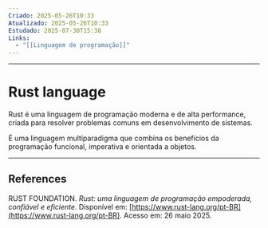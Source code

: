 ```yaml
---
Criado: 2025-05-26T10:33
Atualizado: 2025-05-26T10:33
Estudado: 2025-07-30T15:38
Links:
  - "[[Linguagem de programação]]"
---
```

---
# Rust language

Rust é uma linguagem de programação moderna e de alta performance, criada para resolver problemas comuns em desenvolvimento de sistemas.

É uma linguagem multiparadigma que combina os benefícios da programação funcional, imperativa e orientada a objetos.


---
## References

RUST FOUNDATION. _Rust: uma linguagem de programação empoderada, confiável e eficiente_. Disponível em: [https://www.rust-lang.org/pt-BR](https://www.rust-lang.org/pt-BR). Acesso em: 26 maio 2025.
